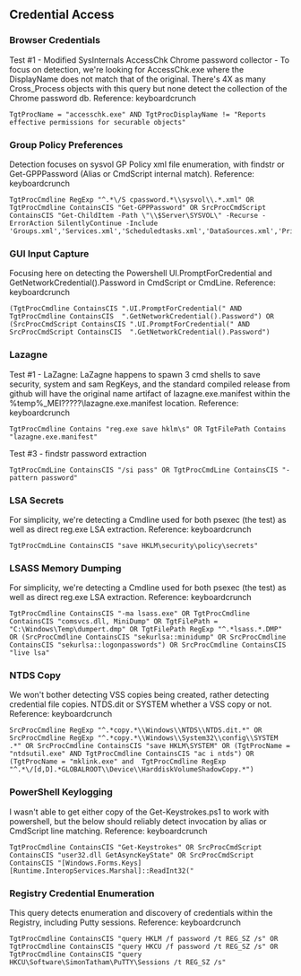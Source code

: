 ## Credential Access

### Browser Credentials

Test #1 - Modified SysInternals AccessChk Chrome password collector - To focus on detection, we're looking for AccessChk.exe where the DisplayName does not match that of the original. There's 4X as many Cross_Process objects with this query but none detect the collection of the Chrome password db.
Reference: keyboardcrunch

```
TgtProcName = "accesschk.exe" AND TgtProcDisplayName != "Reports effective permissions for securable objects"
```

### Group Policy Preferences

Detection focuses on sysvol GP Policy xml file enumeration, with findstr or Get-GPPPassword (Alias or CmdScript internal match).
Reference: keyboardcrunch

```
TgtProcCmdline RegExp "^.*\/S cpassword.*\\sysvol\\.*.xml" OR TgtProcCmdline ContainsCIS "Get-GPPPassword" OR SrcProcCmdScript ContainsCIS "Get-ChildItem -Path \"\\$Server\SYSVOL\" -Recurse -ErrorAction SilentlyContinue -Include 'Groups.xml','Services.xml','Scheduledtasks.xml','DataSources.xml','Printers.xml','Drives.xml'"
```

### GUI Input Capture

Focusing here on detecting the Powershell UI.PromptForCredential and GetNetworkCredential().Password in CmdScript or CmdLine.
Reference: keyboardcrunch

```
(TgtProcCmdline ContainsCIS ".UI.PromptForCredential(" AND TgtProcCmdline ContainsCIS  ".GetNetworkCredential().Password") OR (SrcProcCmdScript ContainsCIS ".UI.PromptForCredential(" AND SrcProcCmdScript ContainsCIS  ".GetNetworkCredential().Password")
```

### Lazagne

Test #1 - LaZagne: LaZagne happens to spawn 3 cmd shells to save security, system and sam RegKeys, and the standard compiled release from github will have the original name artifact of lazagne.exe.manifest within the %temp%_MEI?????\lazagne.exe.manifest location.
Reference: keyboardcrunch

```
TgtProcCmdline Contains "reg.exe save hklm\s" OR TgtFilePath Contains "lazagne.exe.manifest"
```

Test #3 - findstr password extraction

```
TgtProcCmdLine ContainsCIS "/si pass" OR TgtProcCmdLine ContainsCIS "-pattern password"
```

### LSA Secrets

For simplicity, we're detecting a Cmdline used for both psexec (the test) as well as direct reg.exe LSA extraction.
Reference: keyboardcrunch

```
TgtProcCmdLine ContainsCIS "save HKLM\security\policy\secrets"
```

### LSASS Memory Dumping

For simplicity, we're detecting a Cmdline used for both psexec (the test) as well as direct reg.exe LSA extraction.
Reference: keyboardcrunch

```
TgtProcCmdline ContainsCIS "-ma lsass.exe" OR TgtProcCmdline ContainsCIS "comsvcs.dll, MiniDump" OR TgtFilePath = "C:\Windows\Temp\dumpert.dmp" OR TgtFilePath RegExp "^.*lsass.*.DMP" OR (SrcProcCmdline ContainsCIS "sekurlsa::minidump" OR SrcProcCmdline ContainsCIS "sekurlsa::logonpasswords") OR SrcProcCmdline ContainsCIS "live lsa"
```

### NTDS Copy

We won't bother detecting VSS copies being created, rather detecting credential file copies. NTDS.dit or SYSTEM whether a VSS copy or not.
Reference: keyboardcrunch

```
SrcProcCmdline RegExp "^.*copy.*\\Windows\\NTDS\\NTDS.dit.*" OR SrcProcCmdline RegExp "^.*copy.*\\Windows\\System32\\config\\SYSTEM .*" OR SrcProcCmdline ContainsCIS "save HKLM\SYSTEM" OR (TgtProcName = "ntdsutil.exe" AND TgtProcCmdline ContainsCIS "ac i ntds") OR (TgtProcName = "mklink.exe" and  TgtProcCmdline RegExp "^.*\/[d,D].*GLOBALROOT\\Device\\HarddiskVolumeShadowCopy.*")
```

### PowerShell Keylogging

I wasn't able to get either copy of the Get-Keystrokes.ps1 to work with powershell, but the below should reliably detect invocation by alias or CmdScript line matching.
Reference: keyboardcrunch

```
TgtProcCmdline ContainsCIS "Get-Keystrokes" OR SrcProcCmdScript ContainsCIS "user32.dll GetAsyncKeyState" OR SrcProcCmdScript ContainsCIS "[Windows.Forms.Keys][Runtime.InteropServices.Marshal]::ReadInt32("
```

### Registry Credential Enumeration

This query detects enumeration and discovery of credentials within the Registry, including Putty sessions.
Reference: keyboardcrunch

```
TgtProcCmdline ContainsCIS "query HKLM /f password /t REG_SZ /s" OR TgtProcCmdline ContainsCIS "query HKCU /f password /t REG_SZ /s" OR TgtProcCmdline ContainsCIS "query HKCU\Software\SimonTatham\PuTTY\Sessions /t REG_SZ /s"
```
